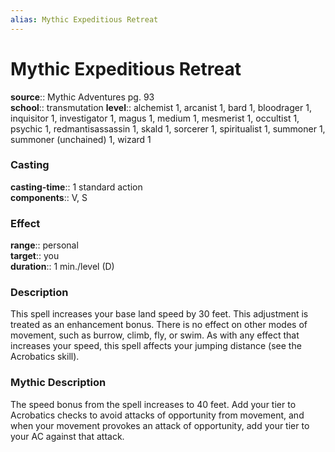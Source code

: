 ```yaml
---
alias: Mythic Expeditious Retreat
---
```


# Mythic Expeditious Retreat

**source**:: Mythic Adventures pg. 93  
**school**:: transmutation
**level**:: alchemist 1, arcanist 1, bard 1, bloodrager 1, inquisitor 1, investigator 1, magus 1, medium 1, mesmerist 1, occultist 1, psychic 1, redmantisassassin 1, skald 1, sorcerer 1, spiritualist 1, summoner 1, summoner (unchained) 1, wizard 1

### Casting 

**casting-time**:: 1 standard action  
**components**:: V, S

### Effect 

**range**:: personal  
**target**:: you  
**duration**:: 1 min./level (D)

### Description 

This spell increases your base land speed by 30 feet. This adjustment is treated as an enhancement bonus. There is no effect on other modes of movement, such as burrow, climb, fly, or swim. As with any effect that increases your speed, this spell affects your jumping distance (see the Acrobatics skill).

### Mythic Description

The speed bonus from the spell increases to 40 feet. Add your tier to Acrobatics checks to avoid attacks of opportunity from movement, and when your movement provokes an attack of opportunity, add your tier to your AC against that attack.
